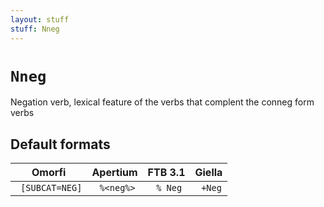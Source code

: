```yaml
---
layout: stuff
stuff: Nneg
---
```

# ` Nneg `

Negation verb, lexical feature of the verbs that complent the conneg form verbs

## Default formats
| Omorfi | Apertium | FTB 3.1 | Giella |
|:------:|:--------:|:-------:|:------:|
| ` [SUBCAT=NEG]` | ` %<neg%>` | ` % Neg` | ` +Neg`  |

